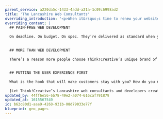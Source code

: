 ```yaml
---
parent_service: a220da5c-1433-4add-a21a-1c09c6998ad2
title: 'The Lancashire Web Consultants'
overriding_introduction: '<p>When it&rsquo;s time to renew your website, it doesn&rsquo;t automatically have to mean jettisoning everything you had. As web consultants in Lancashire, we take the time to explore what your existing site does well, what your customers want, and what your ambitions are.</p>'
overriding_content: |
  ## PAIN-FREE WEB DEVELOPMENT
  
  On deadline. On budget. On spec. They’re delivered as standard when you choose web development in Lancashire with Think!Creative. So you can spend less time monitoring and chasing your web developer, and more time running your business.
  
  
  ## MORE THAN WEB DEVELOPMENT
  
  There’s a reason more people choose Think!Creative’s unique brand of web development in Lancashire. It’s because we’re not just web developers. From the strategic to the structural, the artistic to the written word, we have the in-house skills to ensure that the website we deliver is exactly the website you need.
  
  
  ## PUTTING THE USER EXPERIENCE FIRST
  
  What is the hook that will make customers stay with you? How do you make navigating your site simple and pain free? And when your customers need to interact with you, on forms and shopping carts, comments sections and feedback sheets, how easy do you make it?
  
  [Let Think!Creative’s Lancashire web consultants and developers create a better customer experience.](/contact)
updated_by: 44ff6e56-6b78-49e2-a074-616caf791879
updated_at: 1615567540
id: b62c80d1-aae9-4260-931b-08d79033e77f
blueprint: geo_pages
---
```

